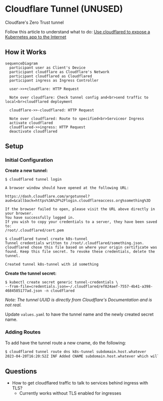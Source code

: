 # Cloudflare Tunnel (UNUSED)

Cloudfare's Zero Trust tunnel

Follow this article to understand what to do: [Use cloudflared to expose a Kubernetes app to the Internet](https://developers.cloudflare.com/cloudflare-one/tutorials/many-cfd-one-tunnel/)

## How it Works

```mermaid
sequenceDiagram
  participant user as Client's Device
  participant cloudflare as Cloudflare's Network
  participant cloudflared as Cloudflared
  participant ingress as Ingress Controller

  user->>+cloudflare: HTTP Request

  Note over cloudflare: Check tunnel config and<br>send traffic to local<br>cloudflared deployment

  cloudflare->>-cloudflared: HTTP Request

  Note over cloudflared: Route to specified<br>Serviceor Ingress
  activate cloudflared
  cloudflared->>ingress: HTTP Request
  deactivate cloudflared
```

## Setup

### Initial Configuration

**Create a new tunnel:**
```shell
$ cloudflared tunnel login

A browser window should have opened at the following URL:

https://dash.cloudflare.com/argotunnel?aud=&callback=https%3A%2F%2Flogin.cloudflareaccess.org%something%3D

If the browser failed to open, please visit the URL above directly in your browser.
You have successfully logged in.
If you wish to copy your credentials to a server, they have been saved to:
/root/.cloudflared/cert.pem

$ cloudflared tunnel create k8s-tunnel
Tunnel credentials written to /root/.cloudflared/something.json. cloudflared chose this file based on where your origin certificate was found. Keep this file secret. To revoke these credentials, delete the tunnel.

Created tunnel k8s-tunnel with id something
```

**Create the tunnel secret:**
```
$ kubectl create secret generic tunnel-credentials \
--from-file=credentials.json=~/.cloudflared/ef824aef-7557-4b41-a398-4684585177ad.json -n cloudflared
```

_Note: The tunnel UUID is directly from Cloudflare's Documentation and is not real._

Update `values.yaml` to have the tunnel name and the newly created secret name.

### Adding Routes

To add have the tunnel route a new cname, do the following:

```sh
$ cloudflared tunnel route dns k8s-tunnel subdomain.host.whatever
2023-04-20T16:20:52Z INF Added CNAME subdomain.host.whatever which will route to this tunnel tunnelID=<some tunnel id>
```

## Questions

- How to get cloudflared traffic to talk to services behind ingress with TLS?
  - Currently works without TLS enabled for ingresses
